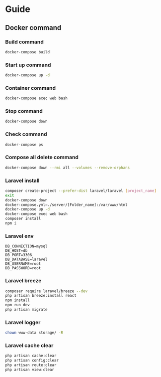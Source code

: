 # Guide

## Docker command

### Build command
```sh
docker-compose build
```

### Start up command
```sh
docker-compose up -d
```

### Container command
```sh
docker-compose exec web bash
```

### Stop command
```sh
docker-compose down
```

### Check command
```sh
docker-compose ps
```

### Compose all delete command
```sh
docker-compose down --rmi all --volumes --remove-orphans
```

### Laravel install
```sh
composer create-project --prefer-dist laravel/laravel [project_name]
exit
docker-compose down
docker-compose.yml→./server/[Folder_name]:/var/www/html
docker-compose up -d
docker-compose exec web bash
composer install
npm i
```

### Laravel env
```env
DB_CONNECTION=mysql
DB_HOST=db
DB_PORT=3306
DB_DATABASE=laravel
DB_USERNAME=root
DB_PASSWORD=root
```

### Laravel breeze
```sh
composer require laravel/breeze --dev
php artisan breeze:install react
npm install
npm run dev
php artisan migrate
```

### Laravel logger
```sh
chown www-data storage/ -R
```

### Laravel cache clear
```sh
php artisan cache:clear
php artisan config:clear
php artisan route:clear
php artisan view:clear
```
